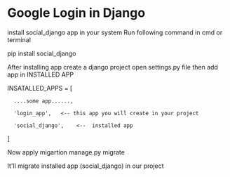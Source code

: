 # Google Login in Django

install social_django app in your system
Run following command in cmd or terminal

pip install social_django

After installing app create a django project open settings.py file then add app in INSTALLED APP

INSATALLED_APPS = [
      
      ....some app......,

      'login_app',   <-- this app you will create in your project 

      'social_django',    <--  installed app

]

Now apply migartion 
manage.py migrate

It'll migrate installed app (social_django) in our project



